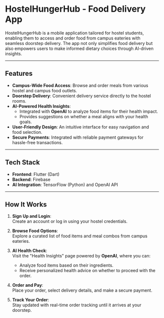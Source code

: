 # HostelHungerHub - Food Delivery App  

HostelHungerHub is a mobile application tailored for hostel students, enabling them to access and order food from campus eateries with seamless doorstep delivery. The app not only simplifies food delivery but also empowers users to make informed dietary choices through AI-driven insights.

---

## Features  

- **Campus-Wide Food Access**: Browse and order meals from various hostel and campus food outlets.  
- **Doorstep Delivery**: Convenient delivery service directly to the hostel rooms.  
- **AI-Powered Health Insights**:  
  - Integrated with **OpenAI** to analyze food items for their health impact.  
  - Provides suggestions on whether a meal aligns with your health goals.  
- **User-Friendly Design**: An intuitive interface for easy navigation and food selection.  
- **Secure Payments**: Integrated with reliable payment gateways for hassle-free transactions.  

---

## Tech Stack  

- **Frontend**: Flutter (Dart)  
- **Backend**: Firebase  
- **AI Integration**: TensorFlow (Python) and OpenAI API  

---

## How It Works  

1. **Sign Up and Login**:  
   Create an account or log in using your hostel credentials.  

2. **Browse Food Options**:  
   Explore a curated list of food items and meal combos from campus eateries.  

3. **AI Health Check**:  
   Visit the "Health Insights" page powered by **OpenAI**, where you can:  
   - Analyze food items based on their ingredients.  
   - Receive personalized health advice on whether to proceed with the order.  

4. **Order and Pay**:  
   Place your order, select delivery details, and make a secure payment.  

5. **Track Your Order**:  
   Stay updated with real-time order tracking until it arrives at your doorstep.  

